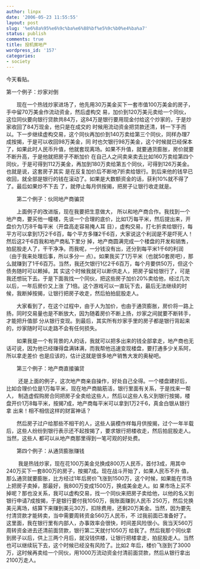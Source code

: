 ```yaml
---
author: linpx
date: '2006-05-23 11:55:55'
layout: post
slug: '%e6%8a%95%e6%9c%ba%e6%88%bf%e5%9c%b0%e4%ba%a7'
status: publish
comments: true
title: 投机房地产
wordpress_id: '157'
categories:
- society
---
```


今天看贴。

第一个例子：炒家对倒

　　现在一个热钱炒家进场了，他先用30万美金买下一套市值100万美金的房子，手中留70万美金作流动资金，然后虚构交
易，加价到120万美元卖给一个同伙，这位同伙要向银行贷款共84万，这84万是银行要用现金付给这个炒家的，于是炒家收回了84万现金，他只是在成交的
时候用流动资金把贷款还清，转一下手而以。下一步继续虚构交易，这个同伙再加价到140万卖给第三个同伙，同样办理7成按揭，于是可以收回98万美金，同
时也欠银行98万美金，这个时候就已经保本了，如果此时人民币升值，他就套现离场。如果不升值，就要通货膨胀，房价就要不断升高，于是他就把房子不断加价
在自己人之间卖来卖去比如160万卖给第四个同伙，于是可得到112万美金，再加到180万卖给第五个同伙，可得到126万美金。也就是说，这套房子其实
是在反复加价后不断地7折卖给银行。到后来他的钱早已收回，就全部是银行的钱在滚动了。如果是大数额资金的话，获利10%就不得了了。最后如果炒不下去
了，就停止每月供按揭，把房子让银行收走就是。


　　第二个例子：伙同地产商骗贷

　　上面例子的改进版，现在我要把生意做大，
所以和地产商合作。我找到一个地产商，要买他一幢楼，先谈一个合理的底价，比如1万每平米，然后提出来，开盘价为1万8千每平米（开盘高走容易掩人耳
目），虚构交易，打七折卖给银行，每平方可以拿到1万2千6百，每个平方多赚2千6百，大家说这个利润是不是吓死人！然后这2千6百我和地产商私下里分
掉，地产商圆满完成一个楼盘的开发和销售，拍屁股走人了，干干净净。而我呢，一分钱没有出，还分到每平米1千6的利润（由于我来处理后事，所以多分一
点）。如果我买了1万平米（也就50套房吧），那么就赚到了1千6百万。当然，我还欠银行1亿2千6百万，每个月要供50万，但这个债务随时可以赖掉。其
实这个时候我就可以断供走人，把房子留给银行了，可是我还想玩下去。于是下面我找一个同伙，把这些房子加价20%卖给他，经过几次以后，一年后房价又上涨
了1倍。这个游戏可以一直玩下去，最后无法继续的时候，我断掉按揭，让银行把房子收走，然后拍拍屁股走人。

　　大家看到了，在这个过程中，由于人为加价，也由于通货膨胀，房价将一路上扬，同时交易量也是不断放大，因为随着房价不断上扬，炒家之间就要不断转手，才能把升值部
分从银行变现。到最后，其实所有炒家手里的房子都是银行背起来的，炒家随时可以走路不会有任何损失。

　　如果我是一个有背景的人的话，我就可以把多出来的钱全部拿走，地产商也无话可说，因为他已经赚得盘满钵满，而我帮他迅速变现楼盘，要打通多少关系阿，所以拿走差价
也是应该的，估计这就是很多地产销售大发的奥秘吧。


　　第三个例子：地产商直接骗贷

　 　还是上面的例子，这次地产商亲自操作，好处自己全得。一个楼盘建好后，比如合理价位是1万每平米，现在地产商脑筋活，银行里面有关系，于是找来一帮人，
制造虚假购房合同把房子全卖给这些人，然后以这些人名义到银行按揭，楼盘开价1万8每平米，按揭7成，地产商每平米可以拿到1万2千6，真金白银从银行拿
出来！相不相信这样的财富神话？

　　然后房子过户给那些不相干的人，这些人装模作样每月供按揭，过个一年半载后，这些人纷纷到银行表示还不起按揭了，要求银行把楼收走，然后拍屁股走人。当然，这些人
都可以从地产商那里得到一笔可观的好处费。


　　第四个例子：从通货膨胀赚钱

　 　我是热钱炒家，现在花100万美金兑换成800万人民币，首付3成，用其中240万买下一套800万的房子，按揭7成。现在战斗开始了，如果人民币不升
值，那么通货就要膨胀，比方经过1年后房价飞涨到1500万，这个时候，如果能在市场上把房子卖掉，那最好，我800万变成1500万，换成美金走人。如
果市场上买不掉呢？那也没关系，我可以虚构交易，找一个同伙来把房子卖给他，以他的名义到银行申请7成按揭，于是银行要付我1050万，我账面赚到人民币
250万，然后兑换美元离场，结算下来赚到美元30万，扣除费用，还剩20万美金。当然，因为要先付清贷款才能转卖，当中需要周转资金560万人民币，不
过我前面已准备好了。这里面，我在银行里有内部人，办事效率会很快，时间差风险很小。我当天560万周转资金进去还清前面贷款，银行第二天就付1050万
给我了。然后我那个同伙拿到房子以后，供上三两个月后，就没钱供楼，让银行把楼拿走，拍屁股走人。当然也可以继续玩下去，这个时候已经没有风险了。比如2
年后，楼价飞涨到了3000万，这时候再卖给一个同伙，用1000万流动资金付清前面贷款，然后从银行拿出2100万走人。

